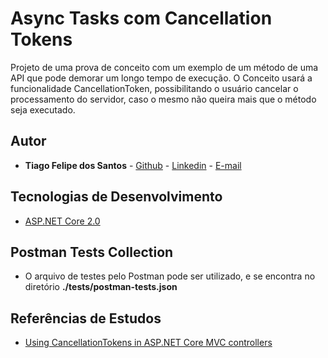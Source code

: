 # Async Tasks com Cancellation Tokens

Projeto de uma prova de conceito com um exemplo de um método de uma API que pode demorar um longo tempo de execução. O Conceito usará a funcionalidade CancellationToken, possibilitando o usuário cancelar o processamento do servidor, caso o mesmo não queira mais que o método seja executado. 

## Autor

- **Tiago Felipe dos Santos** - [Github](https://github.com/taigosantos) - [Linkedin](https://www.linkedin.com/in/tiago-santos-36b25341/) - [E-mail](mailto:taigobrasil@gmail.com)

## Tecnologias de Desenvolvimento

- [ASP.NET Core 2.0](https://docs.microsoft.com/en-us/aspnet/core/)

## Postman Tests Collection

- O arquivo de testes pelo Postman pode ser utilizado, e se encontra no diretório **./tests/postman-tests.json**

## Referências de Estudos

- [Using CancellationTokens in ASP.NET Core MVC controllers](https://andrewlock.net/using-cancellationtokens-in-asp-net-core-mvc-controllers/)

